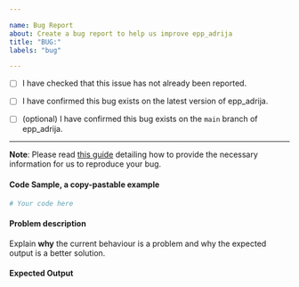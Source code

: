 ```yaml
---

name: Bug Report
about: Create a bug report to help us improve epp_adrija
title: "BUG:"
labels: "bug"

---
```


- [ ] I have checked that this issue has not already been reported.

- [ ] I have confirmed this bug exists on the latest version of epp_adrija.

- [ ] (optional) I have confirmed this bug exists on the `main` branch of epp_adrija.

---

**Note**: Please read [this
guide](https://matthewrocklin.com/blog/work/2018/02/28/minimal-bug-reports) detailing
how to provide the necessary information for us to reproduce your bug.

#### Code Sample, a copy-pastable example

```python
# Your code here
```

#### Problem description

Explain **why** the current behaviour is a problem and why the expected output is a
better solution.

#### Expected Output
